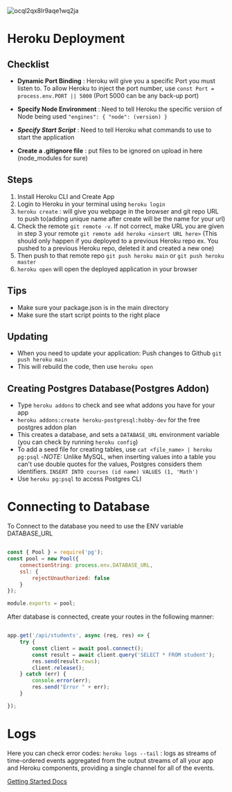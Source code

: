 ![ocql2qx8lr9aqe1wq2ja](https://user-images.githubusercontent.com/96712943/213077673-3479a5d7-5b90-42ce-9b82-4611752d3c13.png)
# Heroku Deployment

## Checklist

- **Dynamic Port Binding** : Heroku will give you a specific Port you must listen to. To allow Heroku to inject the port number, use ```const Port = process.env.PORT || 5000``` (Port 5000 can be any back-up port)

- **Specify Node Environment** : Need to tell Heroku the specific version of Node being used ```"engines": { "node": (version) }```

- ***Specify Start Script*** : Need to tell Heroku what commands to use to start the application

- **Create a .gitignore file** : put files to be ignored on upload in here (node_modules for sure)

## Steps

1. Install Heroku CLI and Create App
2. Login to Heroku in your terminal using ```heroku login```
3. ```heroku create``` : will give you webpage in the browser and git repo URL to push to(adding unique name after create will be the name for your url)
4. Check the remote ```git remote -v```. If not correct, make URL you are given in step 3 your remote ```git remote add heroku <insert URL here>``` (This should only happen if you deployed to a previous Heroku repo ex. You pushed to a previous Heroku repo, deleted it and created a new one)
5. Then push to that remote repo ```git push heroku main``` or ```git push heroku master```
6. ```heroku open``` will open the deployed application in your browser

## Tips
- Make sure your package.json is in the main directory
- Make sure the start script points to the right place

## Updating 
- When you need to update your application: Push changes to Github ```git push heroku main```
- This will rebuild the code, then use ```heroku open```

## Creating Postgres Database(Postgres Addon)
- Type ```heroku addons``` to check and see what addons you have for your app
- ```heroku addons:create heroku-postgresql:hobby-dev``` for the free postgres addon plan 
- This creates a database, and sets a ```DATABASE_URL``` environment variable (you can check by running ```heroku config```)
- To add a seed file for creating tables, use ```cat <file_name> | heroku pg:psql```
-*NOTE:* Unlike MySQL, when inserting values into a table you can't use double quotes for the values, Postgres considers them identifiers.
```INSERT INTO courses (id name) VALUES (1, 'Math')```
- Use ```heroku pg:psql``` to access Postgres CLI

# Connecting to Database
To Connect to the database you need to use the ENV variable DATABASE_URL
```javascript

const { Pool } = require('pg');
const pool = new Pool({
    connectionString: process.env.DATABASE_URL,
    ssl: {
        rejectUnauthorized: false
    }
});

module.exports = pool;

```

After database is connected, create your routes in the following manner:
```javascript

app.get('/api/students', async (req, res) => {
	try {
		const client = await pool.connect();
		const result = await client.query('SELECT * FROM student');
		res.send(result.rows);
		client.release();
	} catch (err) {
		console.error(err);
		res.send("Error " + err);
	}

});

```

# Logs
Here you can check error codes:
```heroku logs --tail``` : logs as streams of time-ordered events aggregated from the output streams of all your app and Heroku components, providing a single channel for all of the events.

[Getting Started Docs](https://devcenter.heroku.com/articles/getting-started-with-nodejs)
